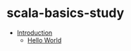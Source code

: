 # scala-basics-study

- [Introduction](./introduction/)
    - [Hello World](./introduction/HelloWorld.scala)
